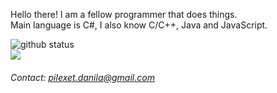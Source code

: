 Hello there! I am a fellow programmer that does things. \
Main language is C#, I also know C/C++, Java and JavaScript.

<a><img src="https://github-readme-stats.vercel.app/api?username=theairblow&show_icons=true&theme=algolia" alt="github status"/> <br> <img src="https://github-readme-stats.vercel.app/api/top-langs/?username=theairblow&theme=algolia"/></a>

###### Contact: [pilexet.danila@gmail.com](https://www.youtube.com/watch?v=dQw4w9WgXcQ)
